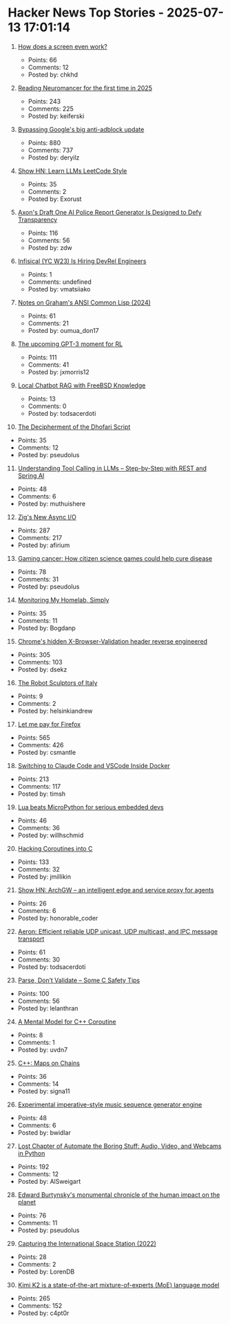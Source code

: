 # Hacker News Top Stories - 2025-07-13 17:01:14

1. [How does a screen even work?](https://www.makingsoftware.com/chapters/how-a-screen-works)
   - Points: 66
   - Comments: 12
   - Posted by: chkhd

2. [Reading Neuromancer for the first time in 2025](https://mbh4h.substack.com/p/neuromancer-2025-review-william-gibson)
   - Points: 243
   - Comments: 225
   - Posted by: keiferski

3. [Bypassing Google's big anti-adblock update](https://0x44.xyz/blog/web-request-blocking/)
   - Points: 880
   - Comments: 737
   - Posted by: deryilz

4. [Show HN: Learn LLMs LeetCode Style](https://github.com/Exorust/TorchLeet)
   - Points: 35
   - Comments: 2
   - Posted by: Exorust

5. [Axon's Draft One AI Police Report Generator Is Designed to Defy Transparency](https://www.eff.org/deeplinks/2025/07/axons-draft-one-designed-defy-transparency)
   - Points: 116
   - Comments: 56
   - Posted by: zdw

6. [Infisical (YC W23) Is Hiring DevRel Engineers](https://www.ycombinator.com/companies/infisical/jobs/qCrLiJb-developer-relations)
   - Points: 1
   - Comments: undefined
   - Posted by: vmatsiiako

7. [Notes on Graham's ANSI Common Lisp (2024)](https://courses.cs.northwestern.edu/325/readings/graham/graham-notes.html)
   - Points: 61
   - Comments: 21
   - Posted by: oumua_don17

8. [The upcoming GPT-3 moment for RL](https://www.mechanize.work/blog/the-upcoming-gpt-3-moment-for-rl/)
   - Points: 111
   - Comments: 41
   - Posted by: jxmorris12

9. [Local Chatbot RAG with FreeBSD Knowledge](https://hackacad.net/post/2025-07-12-local-chatbot-rag-with-freebsd-knowledge/)
   - Points: 13
   - Comments: 0
   - Posted by: todsacerdoti

10. [The Decipherment of the Dhofari Script](https://www.science.org/content/article/mysterious-pre-islamic-script-oman-finally-deciphered)
   - Points: 35
   - Comments: 12
   - Posted by: pseudolus

11. [Understanding Tool Calling in LLMs – Step-by-Step with REST and Spring AI](https://muthuishere.medium.com/understanding-tool-function-calling-in-llms-step-by-step-examples-in-rest-and-spring-ai-2149ecd6b18b)
   - Points: 48
   - Comments: 6
   - Posted by: muthuishere

12. [Zig's New Async I/O](https://kristoff.it/blog/zig-new-async-io/)
   - Points: 287
   - Comments: 217
   - Posted by: afirium

13. [Gaming cancer: How citizen science games could help cure disease](https://thereader.mitpress.mit.edu/how-citizen-science-games-could-help-cure-disease/)
   - Points: 78
   - Comments: 31
   - Posted by: pseudolus

14. [Monitoring My Homelab, Simply](https://b.tuxes.uk/simple-homelab-monitoring.html)
   - Points: 35
   - Comments: 11
   - Posted by: Bogdanp

15. [Chrome's hidden X-Browser-Validation header reverse engineered](https://github.com/dsekz/chrome-x-browser-validation-header)
   - Points: 305
   - Comments: 103
   - Posted by: dsekz

16. [The Robot Sculptors of Italy](https://www.bloomberg.com/features/2025-robot-sculptors-marble/)
   - Points: 9
   - Comments: 2
   - Posted by: helsinkiandrew

17. [Let me pay for Firefox](https://discourse.mozilla.org/t/let-me-pay-for-firefox/141297)
   - Points: 565
   - Comments: 426
   - Posted by: csmantle

18. [Switching to Claude Code and VSCode Inside Docker](https://timsh.org/claude-inside-docker/)
   - Points: 213
   - Comments: 117
   - Posted by: timsh

19. [Lua beats MicroPython for serious embedded devs](https://www.embedded.com/why-lua-beats-micropython-for-serious-embedded-devs)
   - Points: 46
   - Comments: 36
   - Posted by: willhschmid

20. [Hacking Coroutines into C](https://wiomoc.de/misc/posts/hacking_coroutines_into_c.html)
   - Points: 133
   - Comments: 32
   - Posted by: jmillikin

21. [Show HN: ArchGW – an intelligent edge and service proxy for agents](undefined)
   - Points: 26
   - Comments: 6
   - Posted by: honorable_coder

22. [Aeron: Efficient reliable UDP unicast, UDP multicast, and IPC message transport](https://github.com/aeron-io/aeron)
   - Points: 61
   - Comments: 30
   - Posted by: todsacerdoti

23. [Parse, Don’t Validate – Some C Safety Tips](https://www.lelanthran.com/chap13/content.html)
   - Points: 100
   - Comments: 56
   - Posted by: lelanthran

24. [A Mental Model for C++ Coroutine](https://uvdn7.github.io/cpp-coro/)
   - Points: 8
   - Comments: 1
   - Posted by: uvdn7

25. [C++: Maps on Chains](http://bannalia.blogspot.com/2025/07/maps-on-chains.html)
   - Points: 36
   - Comments: 14
   - Posted by: signa11

26. [Experimental imperative-style music sequence generator engine](https://github.com/renoise/pattrns)
   - Points: 48
   - Comments: 6
   - Posted by: bwidlar

27. [Lost Chapter of Automate the Boring Stuff: Audio, Video, and Webcams in Python](https://inventwithpython.com/blog/lost-av-chapter.html)
   - Points: 192
   - Comments: 12
   - Posted by: AlSweigart

28. [Edward Burtynsky's monumental chronicle of the human impact on the planet](https://www.newyorker.com/culture/photo-booth/earths-poet-of-scale)
   - Points: 76
   - Comments: 11
   - Posted by: pseudolus

29. [Capturing the International Space Station (2022)](https://cosmicbackground.io/blogs/learn-about-how-these-are-captured/capturing-the-international-space-station)
   - Points: 28
   - Comments: 2
   - Posted by: LorenDB

30. [Kimi K2 is a state-of-the-art mixture-of-experts (MoE) language model](https://twitter.com/Kimi_Moonshot/status/1943687594560332025)
   - Points: 265
   - Comments: 152
   - Posted by: c4pt0r

